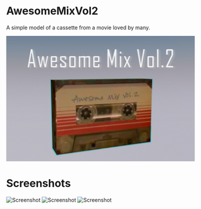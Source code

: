 # AwesomeMixVol2
A simple model of a cassette from a movie loved by many.

[![YouTube Video](cover-img.jpg)](https://youtu.be/y6Flck_lbuU)

# Screenshots
![Screenshot](screenshot-img-a.jpg)
![Screenshot](screenshot-img-b.jpg)
![Screenshot](screenshot-img-c.jpg)
